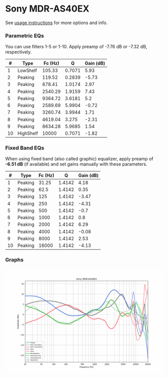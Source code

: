 # Sony MDR-AS40EX
See [usage instructions](https://github.com/jaakkopasanen/AutoEq#usage) for more options and info.

### Parametric EQs
You can use filters 1-5 or 1-10. Apply preamp of -7.76 dB or -7.32 dB, respectively.

|   # | Type      |   Fc (Hz) |      Q |   Gain (dB) |
|-----|-----------|-----------|--------|-------------|
|   1 | LowShelf  |    105.33 | 0.7071 |        5.93 |
|   2 | Peaking   |    119.52 | 0.2839 |       -5.73 |
|   3 | Peaking   |    878.41 | 1.0174 |        2.97 |
|   4 | Peaking   |   2540.29 | 1.9159 |        7.43 |
|   5 | Peaking   |   9364.72 | 3.6181 |        5.2  |
|   6 | Peaking   |   2589.69 | 5.9904 |       -0.72 |
|   7 | Peaking   |   3260.74 | 3.9944 |        1.71 |
|   8 | Peaking   |   4619.04 | 3.275  |       -2.31 |
|   9 | Peaking   |   8634.28 | 5.9685 |        1.54 |
|  10 | HighShelf |  10000    | 0.7071 |       -1.82 |

### Fixed Band EQs
When using fixed band (also called graphic) equalizer, apply preamp of **-6.51 dB** (if available) and set gains manually with these parameters.

|   # | Type    |   Fc (Hz) |      Q |   Gain (dB) |
|-----|---------|-----------|--------|-------------|
|   1 | Peaking |     31.25 | 1.4142 |        4.18 |
|   2 | Peaking |     62.5  | 1.4142 |        0.35 |
|   3 | Peaking |    125    | 1.4142 |       -3.47 |
|   4 | Peaking |    250    | 1.4142 |       -4.31 |
|   5 | Peaking |    500    | 1.4142 |       -0.7  |
|   6 | Peaking |   1000    | 1.4142 |        0.8  |
|   7 | Peaking |   2000    | 1.4142 |        6.29 |
|   8 | Peaking |   4000    | 1.4142 |       -0.08 |
|   9 | Peaking |   8000    | 1.4142 |        2.53 |
|  10 | Peaking |  16000    | 1.4142 |       -4.13 |

### Graphs
![](./Sony%20MDR-AS40EX.png)
